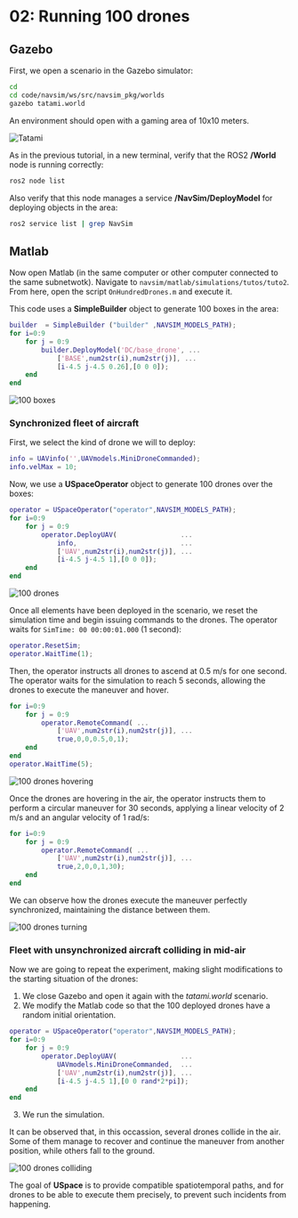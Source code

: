 # 02: Running 100 drones

## Gazebo

First, we open a scenario in the Gazebo simulator:

```bash
cd
cd code/navsim/ws/src/navsim_pkg/worlds
gazebo tatami.world
```
An environment should open with a gaming area of 10x10 meters.

![Tatami](./img/tatami.png)


As in the previous tutorial, in a new terminal, verify that the ROS2 **/World** node is running correctly:
```bash
ros2 node list
```

Also verify that this node manages a service **/NavSim/DeployModel** for deploying objects in the area:
```bash
ros2 service list | grep NavSim
```


## Matlab

Now open Matlab (in the same computer or other computer connected to the same subnetwotk).
Navigate to `navsim/matlab/simulations/tutos/tuto2`. From here, open the script `OnHundredDrones.m` and execute it.

This code uses a **SimpleBuilder** object to generate 100 boxes in the area:

```matlab
builder  = SimpleBuilder ("builder" ,NAVSIM_MODELS_PATH);
for i=0:9
    for j = 0:9
        builder.DeployModel('DC/base_drone', ...
            ['BASE',num2str(i),num2str(j)], ...
            [i-4.5 j-4.5 0.26],[0 0 0]);
    end
end
```

![100 boxes](./img/100boxes.png)


### Synchronized fleet of aircraft

First, we select the kind of drone we will to deploy:

```matlab
info = UAVinfo('',UAVmodels.MiniDroneCommanded);
info.velMax = 10;
```

Now, we use a **USpaceOperator** object to generate 100 drones over the boxes:

```matlab
operator = USpaceOperator("operator",NAVSIM_MODELS_PATH);
for i=0:9
    for j = 0:9
        operator.DeployUAV(                ...
            info,                          ...
            ['UAV',num2str(i),num2str(j)], ...
            [i-4.5 j-4.5 1],[0 0 0]);
    end
end
```

![100 drones](./img/100drones.png)

Once all elements have been deployed in the scenario, we reset the simulation time and begin issuing commands to the drones. 
The operator waits for `SimTime: 00 00:00:01.000` (1 second):

```matlab
operator.ResetSim;
operator.WaitTime(1);
```

Then, the operator instructs all drones to ascend at 0.5 m/s for one second.
The operator waits for the simulation to reach 5 seconds, allowing the drones to execute the maneuver and hover.

```matlab
for i=0:9
    for j = 0:9
        operator.RemoteCommand( ...
            ['UAV',num2str(i),num2str(j)], ...
            true,0,0,0.5,0,1);
    end
end
operator.WaitTime(5);
```

![100 drones hovering](./img/100drones_hovering.png)

Once the drones are hovering in the air, the operator instructs them to perform a circular maneuver for 30 seconds, applying a linear velocity of 2 m/s and an angular velocity of 1 rad/s:

```matlab
for i=0:9
    for j = 0:9
        operator.RemoteCommand( ...
            ['UAV',num2str(i),num2str(j)], ...
            true,2,0,0,1,30);
    end
end
```
We can observe how the drones execute the maneuver perfectly synchronized, maintaining the distance between them.

![100 drones turning](./img/100drones_turning.png)


### Fleet with unsynchronized aircraft colliding in mid-air

Now we are going to repeat the experiment, making slight modifications to the starting situation of the drones:
1) We close Gazebo and open it again with the _tatami.world_ scenario.
2) We modify the Matlab code so that the 100 deployed drones have a random initial orientation.

```matlab
operator = USpaceOperator("operator",NAVSIM_MODELS_PATH);
for i=0:9
    for j = 0:9
        operator.DeployUAV(                ...
            UAVmodels.MiniDroneCommanded,  ...
            ['UAV',num2str(i),num2str(j)], ...
            [i-4.5 j-4.5 1],[0 0 rand*2*pi]);
    end
end
```

3) We run the simulation.

It can be observed that, in this occassion, several drones collide in the air. Some of them manage to recover and continue the maneuver from another position, while others fall to the ground.

![100 drones colliding](./img/100drones_colliding.png)

The goal of **USpace** is to provide compatible spatiotemporal paths, and for drones to be able to execute them precisely, to prevent such incidents from happening.

